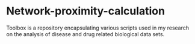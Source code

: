 # Network-proximity-calculation
Toolbox is a repository encapsulating various scripts used in my research on the analysis of disease and drug related biological data sets. 
